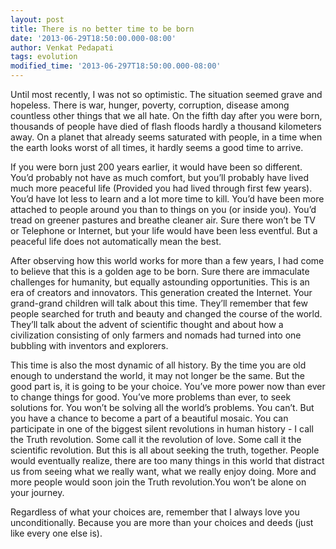 ```yaml
---
layout: post
title: There is no better time to be born
date: '2013-06-29T18:50:00.000-08:00'
author: Venkat Pedapati
tags: evolution
modified_time: '2013-06-297T18:50:00.000-08:00'
---
```

Until most recently, I was not so optimistic. The situation seemed grave and hopeless. There is war, hunger, poverty,
corruption, disease among countless other things that we all hate. On the fifth day after you were born, thousands 
of people have died of flash floods hardly a thousand kilometers away. On a planet that already seems saturated with 
people, in a time when the earth looks worst of all times, it hardly seems a good time to arrive.

If you were born just 200 years earlier, it would have been so different. You’d probably not have as much comfort, 
but you’ll probably have lived much more peaceful life (Provided you had lived through first few years). 
You’d have lot less to learn and a lot more time to kill. You’d have been more attached to people around you than to 
things on you (or inside you). You’d tread on greener pastures and breathe cleaner air. Sure there won’t be TV or 
Telephone or Internet, but your life would have been less eventful. But a peaceful life does not automatically 
mean the best.

After observing how this world works for more than a few years, I had come to believe that this is a golden age to be 
born. Sure there are immaculate challenges for humanity, but equally astounding opportunities. 
This is an era of creators and innovators. This generation created the Internet. Your grand-grand children will talk 
about this time. They’ll remember that few people searched for truth and beauty and changed the course of the world. 
They’ll talk about the advent of scientific thought and about how a civilization consisting of only farmers and 
nomads had turned into one bubbling with inventors and explorers.

This time is also the most dynamic of all history. By the time you are old enough to understand the world, 
it may not longer be the same. But the good part is, it is going to be your choice. You’ve more power now than ever 
to change things for good. You’ve more problems than ever, to seek solutions for. You won’t be solving all the 
world’s problems. You can’t. But you have a chance to become a part of a beautiful mosaic. You can participate 
in one of the biggest silent revolutions in human history - I call the Truth revolution. Some call it the revolution 
of love. Some call it the scientific revolution. But this is all about seeking the truth, together. People would 
eventually realize, there are too many things in this world that distract us from seeing what we really want, 
what we really enjoy doing. More and more people would soon join the Truth revolution.You won’t be alone on your 
journey.

Regardless of what your choices are, remember that I always love you unconditionally. Because you are more than your 
choices and deeds (just like every one else is).
